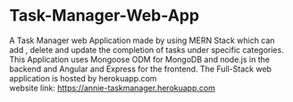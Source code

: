 # Task-Manager-Web-App
A Task Manager web Application made by using MERN Stack which can add , delete and update the completion of tasks under specific categories. This Application uses Mongoose ODM for MongoDB  and node.js in the backend and  Angular and Express for the frontend. The Full-Stack web application is hosted by herokuapp.com
<br>
website link: https://annie-taskmanager.herokuapp.com

